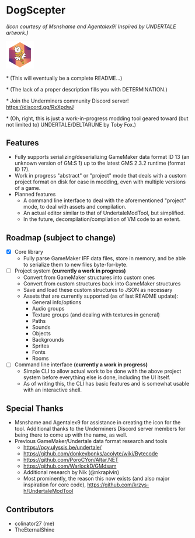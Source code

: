 # DogScepter
*(Icon courtesy of Msnshame and Agentalex9! Inspired by UNDERTALE artwork.)*

<img src="icon.png" alt="icon" width="15%" height="15%"> 

\* (This will eventually be a complete README...)

\* (The lack of a proper description fills you with DETERMINATION.)

\* Join the Underminers community Discord server! https://discord.gg/RxXpdwJ

\* (Oh, right, this is just a work-in-progress modding tool geared toward (but not limited to) UNDERTALE/DELTARUNE by Toby Fox.)

## Features
* Fully supports serializing/deserializing GameMaker data format ID 13 (an unknown version of GM:S 1) up to the latest GMS 2.3.2 runtime (format ID 17).
* Work in progress "abstract" or "project" mode that deals with a custom project format on disk for ease in modding, even with multiple versions of a game.
* Planned features
    * A command line interface to deal with the aforementioned "project" mode, to deal with assets and compilation.
    * An actual editor similar to that of UndertaleModTool, but simplified.
    * In the future, decompilation/compilation of VM code to an extent.

## Roadmap (subject to change)
- [x] Core library
    - Fully parse GameMaker IFF data files, store in memory, and be able to serialize them to new files byte-for-byte.
- [ ] Project system **(currently a work in progress)**
    - Convert from GameMaker structures into custom ones
    - Convert from custom structures back into GameMaker structures
    - Save and load these custom structures to JSON as necessary
    - Assets that are currently supported (as of last README update):
    	- General info/options
    	- Audio groups
    	- Texture groups (and dealing with textures in general)
    	- Paths
    	- Sounds
    	- Objects
    	- Backgrounds
    	- Sprites
    	- Fonts
    	- Rooms
- [ ] Command line interface **(currently a work in progress)**
     - Simple CLI to allow actual work to be done with the above project system before everything else is done, including the UI itself. 
	 - As of writing this, the CLI has basic features and is somewhat usable with an interactive shell.

## Special Thanks
* Msnshame and Agentalex9 for assistance in creating the icon for the tool. Additional thanks to the Underminers Discord server members for being there to come up with the name, as well.
* Previous GameMaker/Undertale data format research and tools
    - https://pcy.ulyssis.be/undertale/
    - https://github.com/donkeybonks/acolyte/wiki/Bytecode
    - https://github.com/PoroCYon/Altar.NET
    - https://github.com/WarlockD/GMdsam
	- Additional research by Nik (@nkrapivin)
    - Most prominently, the reason this now exists (and also major inspiration for core code), https://github.com/krzys-h/UndertaleModTool

## Contributors
- colinator27 (me)
- TheEternalShine
